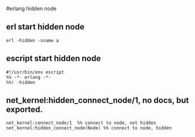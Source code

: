 #erlang hidden node
## erl start hidden node

```
erl -hidden -sname a

```

## escript start hidden node

```
#!/usr/bin/env escript
%% -*- erlang -*-
%%! -hidden
```

## net_kernel:hidden_connect_node/1, no docs, but exported.

```
net_kernel:connect_node/1  %% connect to node, not hidden
net_kernel:hidden_connect_node(Node) %% connect to node, hidden
```
